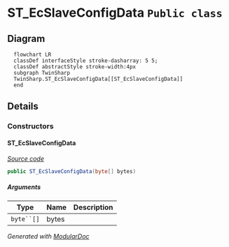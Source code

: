 # ST_EcSlaveConfigData `Public class`

## Diagram
```mermaid
  flowchart LR
  classDef interfaceStyle stroke-dasharray: 5 5;
  classDef abstractStyle stroke-width:4px
  subgraph TwinSharp
  TwinSharp.ST_EcSlaveConfigData[[ST_EcSlaveConfigData]]
  end
```

## Details
### Constructors
#### ST_EcSlaveConfigData
[*Source code*](https://github.com///blob//TwinSharp/Structs.cs#L118)
```csharp
public ST_EcSlaveConfigData(byte[] bytes)
```
##### Arguments
| Type | Name | Description |
| --- | --- | --- |
| `byte``[]` | bytes |   |

*Generated with* [*ModularDoc*](https://github.com/hailstorm75/ModularDoc)
